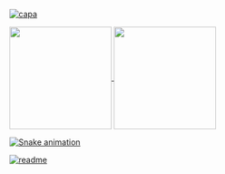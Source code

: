 [![capa](https://github.com/lauraDamacenoAlmeida/lauraDamacenoAlmeida/blob/master/github-page.png)](https://github.com/lauraDamacenoAlmeida?tab=repositories)


<div>
  <a href="https://github.com/nessamariano">
  <img height="180em"   align="center" src="https://github-readme-stats.vercel.app/api?username=nessamariano&show_icons=true&theme=react&include_all_commits=true&count_private=true"/>
  <img height="180em"  align="center" src="https://github-readme-stats.vercel.app/api/top-langs/?username=nessamariano&layout=compact&langs_count=7&theme=react" />

  ![Snake animation](https://github.com/nessamariano/nessamariano/blob/output/github-contribution-grid-snake.svg)
    
</div>
 
[![readme](https://github-readme-stats.vercel.app/api/pin/?username=nessamariano&repo=nessamariano&theme=react)](https://github.com/nessamariano/nessamariano)
